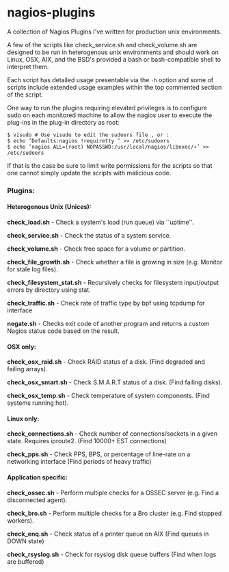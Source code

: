 nagios-plugins
==============

A collection of Nagios Plugins I've written for production unix environments.

A few of the scripts like check_service.sh and check_volume.sh are designed to
be run in heterogenous unix environments and should work on Linux, OSX, AIX, and
the BSD's provided a bash or bash-compatible shell to interpret them.

Each script has detailed usage presentable via the `-h` option and some of
scripts include extended usage examples within the top commented section of the script.

One way to run the plugins requiring elevated privileges is to
configure sudo on each monitored machine to allow the nagios
user to execute the plug-ins in the plug-in directory as root:
```
$ visudo # Use visudo to edit the sudoers file , or :
$ echo ’Defaults:nagios !requiretty ’ >> /etc/sudoers
$ echo ’nagios ALL=(root) NOPASSWD:/usr/local/nagios/libexec/∗’ >> /etc/sudoers
```

If that is the case be sure to limit write permissions for the scripts so that
one cannot simply update the scripts with malicious code.

### Plugins:

#### Heterogenous Unix (Unices):

**check_load.sh** - Check a system's load (run queue) via ``uptime''.

**check_service.sh** - Check the status of a system service.

**check_volume.sh** - Check free space for a volume or partition.

**check_file_growth.sh** - Check whether a file is growing in size (e.g. Monitor for stale log files).

**check_filesystem_stat.sh** - Recursively checks for filesystem input/output errors by directory using stat.

**check_traffic.sh** - Check rate of  traffic type by bpf using tcpdump for interface

**negate.sh** - Checks exit code of another program and returns a custom Nagios status code based on the result.

#### OSX only:

**check_osx_raid.sh** - Check RAID status of a disk. (Find degraded and failing arrays).

**check_osx_smart.sh** - Check S.M.A.R.T status of a disk. (Find failing disks).

**check_osx_temp.sh** - Check temperature of system components. (Find systems running hot).

#### Linux only:

**check_connections.sh** - Check number of connections/sockets in a given state. Requires iproute2. (Find 10000+ EST connections)

**check_pps.sh** - Check PPS, BPS, or percentage of line-rate on a networking interface (Find periods of heavy traffic)

#### Application specific:

**check_ossec.sh** - Perform multiple checks for a OSSEC server (e.g. Find a disconnected agent).

**check_bro.sh** - Perform multiple checks for a Bro cluster (e.g. Find stopped workers).

**check_enq.sh** - Check status of a printer queue on AIX (Find queues in DOWN state)

**check_rsyslog.sh** - Check for rsyslog disk queue buffers (Find when logs are buffered)

